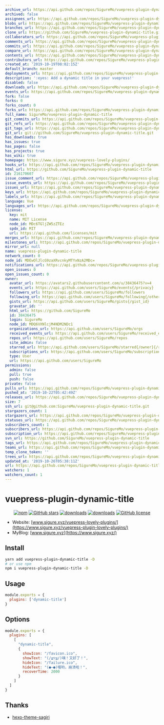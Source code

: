 ```yaml
---
archive_url: https://api.github.com/repos/SigureMo/vuepress-plugin-dynamic-title/{archive_format}{/ref}
archived: false
assignees_url: https://api.github.com/repos/SigureMo/vuepress-plugin-dynamic-title/assignees{/user}
blobs_url: https://api.github.com/repos/SigureMo/vuepress-plugin-dynamic-title/git/blobs{/sha}
branches_url: https://api.github.com/repos/SigureMo/vuepress-plugin-dynamic-title/branches{/branch}
clone_url: https://github.com/SigureMo/vuepress-plugin-dynamic-title.git
collaborators_url: https://api.github.com/repos/SigureMo/vuepress-plugin-dynamic-title/collaborators{/collaborator}
comments_url: https://api.github.com/repos/SigureMo/vuepress-plugin-dynamic-title/comments{/number}
commits_url: https://api.github.com/repos/SigureMo/vuepress-plugin-dynamic-title/commits{/sha}
compare_url: https://api.github.com/repos/SigureMo/vuepress-plugin-dynamic-title/compare/{base}...{head}
contents_url: https://api.github.com/repos/SigureMo/vuepress-plugin-dynamic-title/contents/{+path}
contributors_url: https://api.github.com/repos/SigureMo/vuepress-plugin-dynamic-title/contributors
created_at: '2019-10-19T08:02:15Z'
default_branch: master
deployments_url: https://api.github.com/repos/SigureMo/vuepress-plugin-dynamic-title/deployments
description: ':eyes: Add a dynamic title in your vuepress!'
disabled: false
downloads_url: https://api.github.com/repos/SigureMo/vuepress-plugin-dynamic-title/downloads
events_url: https://api.github.com/repos/SigureMo/vuepress-plugin-dynamic-title/events
fork: false
forks: 0
forks_count: 0
forks_url: https://api.github.com/repos/SigureMo/vuepress-plugin-dynamic-title/forks
full_name: SigureMo/vuepress-plugin-dynamic-title
git_commits_url: https://api.github.com/repos/SigureMo/vuepress-plugin-dynamic-title/git/commits{/sha}
git_refs_url: https://api.github.com/repos/SigureMo/vuepress-plugin-dynamic-title/git/refs{/sha}
git_tags_url: https://api.github.com/repos/SigureMo/vuepress-plugin-dynamic-title/git/tags{/sha}
git_url: git://github.com/SigureMo/vuepress-plugin-dynamic-title.git
has_downloads: true
has_issues: true
has_pages: false
has_projects: true
has_wiki: true
homepage: https://www.sigure.xyz/vuepress-lovely-plugins/
hooks_url: https://api.github.com/repos/SigureMo/vuepress-plugin-dynamic-title/hooks
html_url: https://github.com/SigureMo/vuepress-plugin-dynamic-title
id: 216170607
issue_comment_url: https://api.github.com/repos/SigureMo/vuepress-plugin-dynamic-title/issues/comments{/number}
issue_events_url: https://api.github.com/repos/SigureMo/vuepress-plugin-dynamic-title/issues/events{/number}
issues_url: https://api.github.com/repos/SigureMo/vuepress-plugin-dynamic-title/issues{/number}
keys_url: https://api.github.com/repos/SigureMo/vuepress-plugin-dynamic-title/keys{/key_id}
labels_url: https://api.github.com/repos/SigureMo/vuepress-plugin-dynamic-title/labels{/name}
language: Vue
languages_url: https://api.github.com/repos/SigureMo/vuepress-plugin-dynamic-title/languages
license:
  key: mit
  name: MIT License
  node_id: MDc6TGljZW5zZTEz
  spdx_id: MIT
  url: https://api.github.com/licenses/mit
merges_url: https://api.github.com/repos/SigureMo/vuepress-plugin-dynamic-title/merges
milestones_url: https://api.github.com/repos/SigureMo/vuepress-plugin-dynamic-title/milestones{/number}
mirror_url: null
name: vuepress-plugin-dynamic-title
network_count: 0
node_id: MDEwOlJlcG9zaXRvcnkyMTYxNzA2MDc=
notifications_url: https://api.github.com/repos/SigureMo/vuepress-plugin-dynamic-title/notifications{?since,all,participating}
open_issues: 0
open_issues_count: 0
owner:
  avatar_url: https://avatars2.githubusercontent.com/u/38436475?v=4
  events_url: https://api.github.com/users/SigureMo/events{/privacy}
  followers_url: https://api.github.com/users/SigureMo/followers
  following_url: https://api.github.com/users/SigureMo/following{/other_user}
  gists_url: https://api.github.com/users/SigureMo/gists{/gist_id}
  gravatar_id: ''
  html_url: https://github.com/SigureMo
  id: 38436475
  login: SigureMo
  node_id: MDQ6VXNlcjM4NDM2NDc1
  organizations_url: https://api.github.com/users/SigureMo/orgs
  received_events_url: https://api.github.com/users/SigureMo/received_events
  repos_url: https://api.github.com/users/SigureMo/repos
  site_admin: false
  starred_url: https://api.github.com/users/SigureMo/starred{/owner}{/repo}
  subscriptions_url: https://api.github.com/users/SigureMo/subscriptions
  type: User
  url: https://api.github.com/users/SigureMo
permissions:
  admin: false
  pull: true
  push: false
private: false
pulls_url: https://api.github.com/repos/SigureMo/vuepress-plugin-dynamic-title/pulls{/number}
pushed_at: '2019-10-22T05:42:49Z'
releases_url: https://api.github.com/repos/SigureMo/vuepress-plugin-dynamic-title/releases{/id}
size: 7
ssh_url: git@github.com:SigureMo/vuepress-plugin-dynamic-title.git
stargazers_count: 1
stargazers_url: https://api.github.com/repos/SigureMo/vuepress-plugin-dynamic-title/stargazers
statuses_url: https://api.github.com/repos/SigureMo/vuepress-plugin-dynamic-title/statuses/{sha}
subscribers_count: 1
subscribers_url: https://api.github.com/repos/SigureMo/vuepress-plugin-dynamic-title/subscribers
subscription_url: https://api.github.com/repos/SigureMo/vuepress-plugin-dynamic-title/subscription
svn_url: https://github.com/SigureMo/vuepress-plugin-dynamic-title
tags_url: https://api.github.com/repos/SigureMo/vuepress-plugin-dynamic-title/tags
teams_url: https://api.github.com/repos/SigureMo/vuepress-plugin-dynamic-title/teams
temp_clone_token: ''
trees_url: https://api.github.com/repos/SigureMo/vuepress-plugin-dynamic-title/git/trees{/sha}
updated_at: '2019-10-26T05:38:11Z'
url: https://api.github.com/repos/SigureMo/vuepress-plugin-dynamic-title
watchers: 1
watchers_count: 1
---
```


# vuepress-plugin-dynamic-title

<p align="center">
   <a href="https://www.npmjs.com/package/vuepress-plugin-dynamic-title" target="_blank"><img alt="npm" src="https://img.shields.io/npm/v/vuepress-plugin-dynamic-title.svg"></a>
   <a href="https://github.com/SigureMo/vuepress-plugin-dynamic-title/stargazers" target="_blank"><img alt="GitHub stars" src="https://img.shields.io/github/stars/SigureMo/vuepress-plugin-dynamic-title"></a>
   <a href="https://www.npmjs.com/package/vuepress-plugin-dynamic-title" target="_blank"><img alt="downloads" src="https://img.shields.io/npm/dt/vuepress-plugin-dynamic-title.svg"></a>
   <a href="https://www.npmjs.com/package/vuepress-plugin-dynamic-title" target="_blank"><img alt="downloads" src="https://img.shields.io/npm/dm/vuepress-plugin-dynamic-title.svg"></a>
   <a href="https://github.com/SigureMo/vuepress-plugin-dynamic-title/blob/master/LICENSE" target="_blank"><img alt="GitHub license" src="https://img.shields.io/github/license/SigureMo/vuepress-plugin-dynamic-title"></a>
</p>

- Website: [www.sigure.xyz/vuepress-lovely-plugins/](https://www.sigure.xyz/vuepress-plugin-lovely-plugins/)
- MyBlog: [www.sigure.xyz](https://www.sigure.xyz/)

## Install

``` bash
yarn add vuepress-plugin-dynamic-title -D
# or use npm
npm i vuepress-plugin-dynamic-title -D
```

## Usage

``` javascript
module.exports = {
  plugins: ['dynamic-title']
}
```

## Options

``` js
module.exports = {
  plugins: [
    [
      "dynamic-title",
      {
        showIcon: "/favicon.ico",
        showText: "(/≧▽≦/)咦！又好了！",
        hideIcon: "/failure.ico",
        hideText: "(●—●)喔哟，崩溃啦！",
        recoverTime: 2000
      }
    ]
  ]
}
```

## Thanks

- [hexo-theme-sagiri](https://github.com/DIYgod/diygod.me/blob/master/themes/sagiri/src/title.js)
